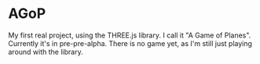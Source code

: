 # AGoP
My first real project, using the THREE.js library. I call it "A Game of Planes". Currently it's in pre-pre-alpha. There is no game yet, as I'm still just playing around with the library. 
